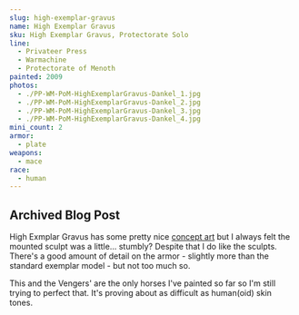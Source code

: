 ```yaml
---
slug: high-exemplar-gravus
name: High Exemplar Gravus
sku: High Exemplar Gravus, Protectorate Solo
line:
  - Privateer Press
  - Warmachine
  - Protectorate of Menoth
painted: 2009
photos:
  - ./PP-WM-PoM-HighExemplarGravus-Dankel_1.jpg
  - ./PP-WM-PoM-HighExemplarGravus-Dankel_2.jpg
  - ./PP-WM-PoM-HighExemplarGravus-Dankel_3.jpg
  - ./PP-WM-PoM-HighExemplarGravus-Dankel_4.jpg
mini_count: 2
armor:
  - plate
weapons:
  - mace
race:
  - human
---
```


## Archived Blog Post

High Exmplar Gravus has some pretty nice [concept art](http://cwalton73.deviantart.com/art/High-Exemplar-Gravus-82207216) but I always felt the mounted sculpt was a little... stumbly? Despite that I do like the sculpts. There's a good amount of detail on the armor - slightly more than the standard exemplar model - but not too much so.

This and the Vengers' are the only horses I've painted so far so I'm still trying to perfect that. It's proving about as difficult as human(oid) skin tones.
